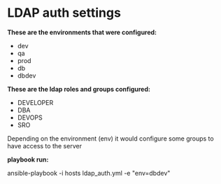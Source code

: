 LDAP auth settings
====================

**These are the environments that were configured:**

- dev
- qa
- prod
- db
- dbdev

**These are the ldap roles and groups configured:**

- DEVELOPER
- DBA
- DEVOPS
- SRO

Depending on the environment (env) it would configure some groups to have access to the server

**playbook run:**

ansible-playbook -i hosts ldap_auth.yml -e "env=dbdev"
